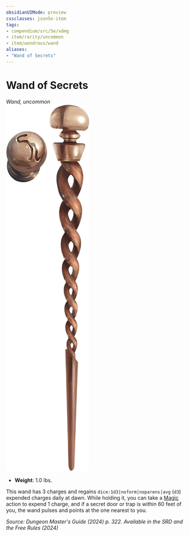 ```yaml
---
obsidianUIMode: preview
cssclasses: json5e-item
tags:
- compendium/src/5e/xdmg
- item/rarity/uncommon
- item/wondrous/wand
aliases: 
- "Wand of Secrets"
---
```

# Wand of Secrets
*Wand, uncommon*  
![](/3-Mechanics/CLI/items/img/wand-of-secrets.webp#right)

- **Weight**: 1.0 lbs.

This wand has 3 charges and regains `dice:1d3|noform|noparens|avg` (`d3`) expended charges daily at dawn. While holding it, you can take a [Magic](actions.md#Magic) action to expend 1 charge, and if a secret door or trap is within 60 feet of you, the wand pulses and points at the one nearest to you.

*Source: Dungeon Master's Guide (2024) p. 322. Available in the <span title='Systems Reference Document (5.2)'>SRD</span> and the Free Rules (2024)*